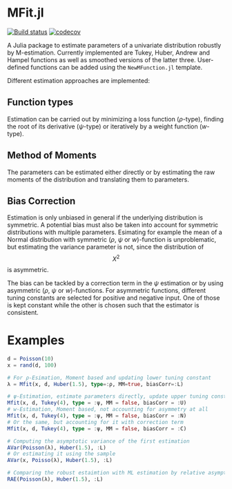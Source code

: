 MFit.jl
=======

[![Build status](https://ci.appveyor.com/api/projects/status/2rir1d6va30gw3hx?svg=true)](https://ci.appveyor.com/project/ManuelStapper/mfit-jl)
[![codecov](https://codecov.io/gh/ManuelStapper/MFit.jl/branch/main/graph/badge.svg?token=3WH9IXRGBC)](https://codecov.io/gh/ManuelStapper/MFit.jl)

A Julia package to estimate parameters of a univariate distribution robustly by M-estimation. Currently implemented are Tukey, Huber, Andrew and Hampel functions as well as smoothed versions of the latter three. User-defined functions can be added using the `NewMFunction.jl` template.

Different estimation approaches are implemented:

## Function types

Estimation can be carried out by minimizing a loss function ($\rho$-type), finding the root of its derivative ($\psi$-type) or iteratively by a weight function ($w$-type).

## Method of Moments

The parameters can be estimated either directly or by estimating the raw moments of the distribution and translating them to parameters.

## Bias Correction

Estimation is only unbiased in general if the underlying distribution is symmetric. A potential bias must also be taken into account for symmetric distributions with multiple parameters. Esimating for example the mean of a Normal distribution with symmetric ($\rho$, $\psi$ or $w$)-function is unproblematic, but estimating the variance parameter is not, since the distribution of $$X^2$$ is asymmetric.

The bias can be tackled by a correction term in the $\psi$ estimation or by using asymmetric ($\rho$, $\psi$ or $w$)-functions. For asymmetric functions, different tuning constants are selected for positive and negative input. One of those is kept constant while the other is chosen such that the estimator is consistent.

# Examples

```julia
d = Poisson(10)
x = rand(d, 100)

# For ρ-Esimation, Moment based and updating lower tuning constant
λ = Mfit(x, d, Huber(1.5), type=:ρ, MM=true, biasCorr=:L)

# ψ-Estimation, estimate parameters directly, update upper tuning constant
Mfit(x, d, Tukey(4), type = :ψ, MM = false, biasCorr = :U)
# w-Estimation, Moment based, not accounting for asymmetry at all
Mfit(x, d, Tukey(4), type = :ψ, MM = false, biasCorr = :N)
# Or the same, but accounting for it with correction term
Mfit(x, d, Tukey(4), type = :ψ, MM = false, biasCorr = :C)

# Computing the asymptotic variance of the first estimation
AVar(Poisson(λ), Huber(1.5), :L)
# Or estimating it using the sample
AVar(x, Poisso(λ), Huber(1.5), :L)

# Comparing the robust estaimtion with ML estimation by relative asymptotic efficiency
RAE(Poisson(λ), Huber(1.5), :L)
```

